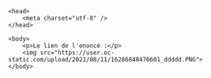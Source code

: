 <!DOCTYPE html>
<html>
 
    <head>
        <meta charset="utf-8" />
    </head>
 
    <body>
        <p>Le lien de l'enoncé :</p>
        <img src="https://user.oc-static.com/upload/2021/08/11/16286848476601_ddddd.PNG">
    </body>
 
</html>